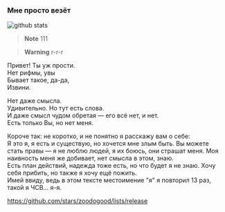 ### Мне просто везёт
​![​github stats​](https://github-readme-stats.vercel.app/api?username=zoodogood&theme=discord_old_blurple&show_icons=true&hide_rank=true&locale=ru&hide_border=true&border-radius=100&custom_title=Статистика&#032;пользователя&#032;zoodogood&#032;на&#032;платформе&#032;Github)

> **Note**
> 111

> **Warning**
> r-r-r

Привет! Ты уж прости.  
Нет рифмы, увы  
Бывает такое, да-да,  
Извини.  
  
Нет даже смысла.  
Удивительно. Но тут есть слова.  
И даже смысл чудом обретая — его всё нет, и нет.  
Есть только Вы, но нет меня.  
  
Короче так: не коротко, и не понятно я расскажу вам о себе:  
Я это я, я есть и существую, но хочется мне злым быть. Вы можете стать правы — я не люблю людей, я их боюсь, они страшат меня. Моя наивность меня же добивает, нет смысла в этом, знаю.  
Есть план действий, надежда тоже есть, но что будет я не знаю. Хочу себя прибить, но также я хочу ещё пожить.  
Имей ввиду, ведь в этом тексте местоимение "я" я повторил 13 раз, такой я ЧСВ... я-я.  

https://github.com/stars/zoodogood/lists/release
